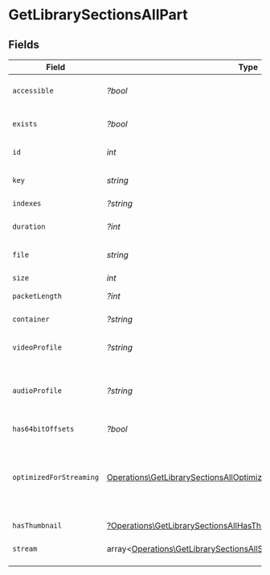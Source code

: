# GetLibrarySectionsAllPart


## Fields

| Field                                                                                                                                                   | Type                                                                                                                                                    | Required                                                                                                                                                | Description                                                                                                                                             | Example                                                                                                                                                 |
| ------------------------------------------------------------------------------------------------------------------------------------------------------- | ------------------------------------------------------------------------------------------------------------------------------------------------------- | ------------------------------------------------------------------------------------------------------------------------------------------------------- | ------------------------------------------------------------------------------------------------------------------------------------------------------- | ------------------------------------------------------------------------------------------------------------------------------------------------------- |
| `accessible`                                                                                                                                            | *?bool*                                                                                                                                                 | :heavy_minus_sign:                                                                                                                                      | Indicates if the part is accessible.                                                                                                                    | true                                                                                                                                                    |
| `exists`                                                                                                                                                | *?bool*                                                                                                                                                 | :heavy_minus_sign:                                                                                                                                      | Indicates if the part exists.                                                                                                                           | true                                                                                                                                                    |
| `id`                                                                                                                                                    | *int*                                                                                                                                                   | :heavy_check_mark:                                                                                                                                      | Unique part identifier.                                                                                                                                 | 418385                                                                                                                                                  |
| `key`                                                                                                                                                   | *string*                                                                                                                                                | :heavy_check_mark:                                                                                                                                      | Key to access this part.                                                                                                                                | /library/parts/418385/1735864239/file.mkv                                                                                                               |
| `indexes`                                                                                                                                               | *?string*                                                                                                                                               | :heavy_minus_sign:                                                                                                                                      | N/A                                                                                                                                                     | sd                                                                                                                                                      |
| `duration`                                                                                                                                              | *?int*                                                                                                                                                  | :heavy_minus_sign:                                                                                                                                      | Duration of the part in milliseconds.                                                                                                                   | 9610350                                                                                                                                                 |
| `file`                                                                                                                                                  | *string*                                                                                                                                                | :heavy_check_mark:                                                                                                                                      | File path for the part.                                                                                                                                 | /mnt/Movies_1/W/Wicked (2024).mkv                                                                                                                       |
| `size`                                                                                                                                                  | *int*                                                                                                                                                   | :heavy_check_mark:                                                                                                                                      | File size in bytes.                                                                                                                                     | 30649952104                                                                                                                                             |
| `packetLength`                                                                                                                                          | *?int*                                                                                                                                                  | :heavy_minus_sign:                                                                                                                                      | N/A                                                                                                                                                     | 188                                                                                                                                                     |
| `container`                                                                                                                                             | *?string*                                                                                                                                               | :heavy_minus_sign:                                                                                                                                      | Container format of the part.                                                                                                                           | mkv                                                                                                                                                     |
| `videoProfile`                                                                                                                                          | *?string*                                                                                                                                               | :heavy_minus_sign:                                                                                                                                      | Video profile for the part.                                                                                                                             | main 10                                                                                                                                                 |
| `audioProfile`                                                                                                                                          | *?string*                                                                                                                                               | :heavy_minus_sign:                                                                                                                                      | The audio profile used for the media (e.g., DTS, Dolby Digital, etc.).                                                                                  | dts                                                                                                                                                     |
| `has64bitOffsets`                                                                                                                                       | *?bool*                                                                                                                                                 | :heavy_minus_sign:                                                                                                                                      | N/A                                                                                                                                                     | false                                                                                                                                                   |
| `optimizedForStreaming`                                                                                                                                 | [Operations\GetLibrarySectionsAllOptimizedForStreamingLibrary1\|bool\|null](../../Models/Operations/GetLibrarySectionsAllLibraryOptimizedForStreaming.md) | :heavy_minus_sign:                                                                                                                                      | Has this media been optimized for streaming. NOTE: This can be 0, 1, false or true                                                                      |                                                                                                                                                         |
| `hasThumbnail`                                                                                                                                          | [?Operations\GetLibrarySectionsAllHasThumbnail](../../Models/Operations/GetLibrarySectionsAllHasThumbnail.md)                                           | :heavy_minus_sign:                                                                                                                                      | N/A                                                                                                                                                     | 1                                                                                                                                                       |
| `stream`                                                                                                                                                | array<[Operations\GetLibrarySectionsAllStream](../../Models/Operations/GetLibrarySectionsAllStream.md)>                                                 | :heavy_minus_sign:                                                                                                                                      | An array of streams for this part.                                                                                                                      |                                                                                                                                                         |